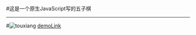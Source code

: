 #这是一个原生JavaScript写的五子棋
***
#![touxiang](https://avatars2.githubusercontent.com/u/23147785?v=3&s=40)
[demoLink](https://github.com/applejzb/wuziqi/tree/master/wuziqi/html/index.html)
